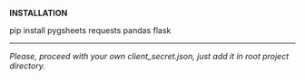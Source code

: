 **INSTALLATION**

pip install pygsheets requests pandas flask

****

*Please, proceed with your own client_secret.json, just add it in root project directory.*
